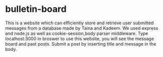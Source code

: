 # bulletin-board
 This is a website which can efficiently store and retrieve user submitted messages from a database made by Taina and Kadeem.
 We used express and node.js as well as cookie-session,body parser middleware.
 Type localhost:3000 in broswer to use this website, you will see the message board and past posts.
 Submit a post by inserting title and message in the body.
